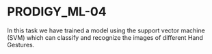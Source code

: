 # PRODIGY_ML-04
In this task we have trained a model using the support vector machine (SVM) which can classify and recognize the images of different Hand Gestures.
